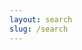 ```yaml
---
layout: search
slug: /search
---
```

<!-- Suggestions:  

- *ros2*
- *optimization*
- *mapping*
- *linux*
- *bash* -->
